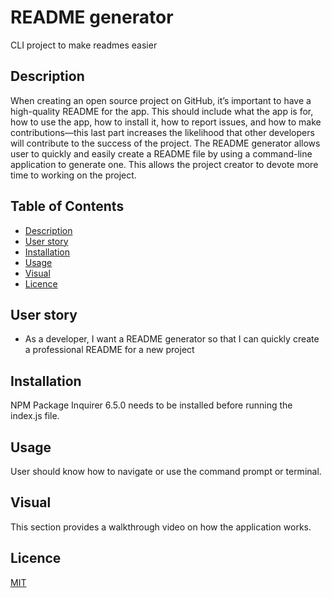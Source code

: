 # README generator
CLI project to make readmes easier

## Description

When creating an open source project on GitHub, it’s important to have a high-quality README for the app. This should include what the app is for, how to use the app, how to install it, how to report issues, and how to make contributions—this last part increases the likelihood that other developers will contribute to the success of the project. The README generator allows user to quickly and easily create a README file by using a command-line application to generate one. This allows the project creator to devote more time to working on the project.

## Table of Contents

- [Description](#description)
- [User story](#user-story)
- [Installation](#installation)
- [Usage](#usage)
- [Visual](#visual)
- [Licence](#licence)

##  User story

* As a developer, I want a README generator so that I can quickly create a professional README for a new project

## Installation

NPM Package Inquirer 6.5.0 needs to be installed before running the index.js file.

## Usage

User should know how to navigate or use the command prompt or terminal.

## Visual

This section provides a walkthrough video on how the application works.



## Licence

[MIT](https://choosealicense.com/licenses/MIT)
